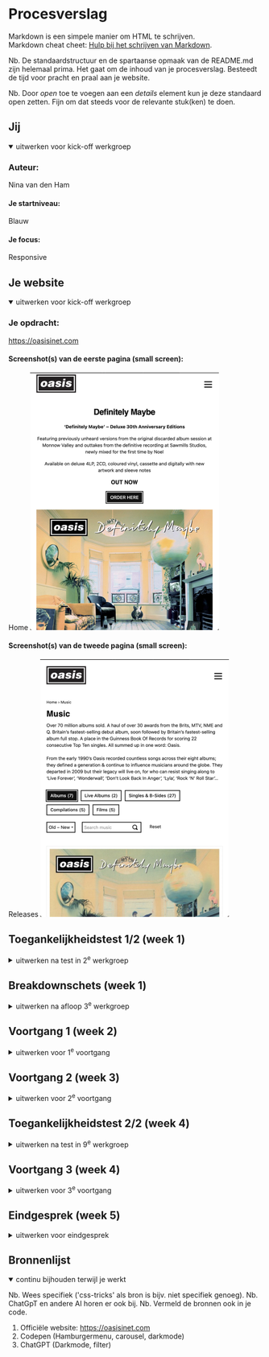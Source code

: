 # Procesverslag
Markdown is een simpele manier om HTML te schrijven.  
Markdown cheat cheet: [Hulp bij het schrijven van Markdown](https://github.com/adam-p/markdown-here/wiki/Markdown-Cheatsheet).

Nb. De standaardstructuur en de spartaanse opmaak van de README.md zijn helemaal prima. Het gaat om de inhoud van je procesverslag. Besteedt de tijd voor pracht en praal aan je website.

Nb. Door *open* toe te voegen aan een *details* element kun je deze standaard open zetten. Fijn om dat steeds voor de relevante stuk(ken) te doen.





## Jij

<details open>
  <summary>uitwerken voor kick-off werkgroep</summary>

  ### Auteur:
  Nina van den Ham

  #### Je startniveau:
  Blauw

  #### Je focus:
  Responsive
 
</details>





## Je website

<details open>
  <summary>uitwerken voor kick-off werkgroep</summary>

  ### Je opdracht:
  https://oasisinet.com

  #### Screenshot(s) van de eerste pagina (small screen): 
  Home 
  <img src="readme-images/oasis_home.png" width="375px" alt="Home pagina van de website van Oasis">

  #### Screenshot(s) van de tweede pagina (small screen):
  Releases
  <img src="readme-images/oasis_releases.png" width="375px" alt="Overzicht pagina met de releases van Oasis">
 
</details>



## Toegankelijkheidstest 1/2 (week 1)

<details>
  <summary>uitwerken na test in 2<sup>e</sup> werkgroep</summary>

  ### Bevindingen
  Lijst met je bevindingen die in de test naar voren kwamen:
  •In de code wordt geen duidelijke toelichting gegeven over/bij verschillende links en forms.
  •Er zijn geen tekst alternatieve of alt descripties bij afbeeldingen.
  •Heading levels worden geskipt, er wordt wel netjes gestart met h1 en h2, maar daarna gaat het direct naar h4.
  •Videos bevatten geen ondertiteling.

</details>



## Breakdownschets (week 1)

<details>
  <summary>uitwerken na afloop 3<sup>e</sup> werkgroep</summary>

  ### de hele pagina: 
  <img src="readme-images/FED_breakdownschets.jpg" width="375px" alt="breakdown van de hele pagina">

  ### dynamisch deel (bijv menu): 
  <img src="readme-images/dummy-plaatje.jpg" width="375px" alt="breakdown van een dynamisch deel">


</details>





## Voortgang 1 (week 2)

<details>
  <summary>uitwerken voor 1<sup>e</sup> voortgang</summary>

  ### Stand van zaken
  Bij het maken van de breakdownschets en dus ook bij de html vind ik het soms lastig te zeggen waar bepaalde sections beginnen en/of eindigen. Ook vind ik het lastig te stellen wanneer er gebruik gemaakt moet worden van paragrafen in plaats van headers.
  <img src="readme-images/screenshot1.png" width="375px" alt="Eerste voortgang html-code">
  Moet/kan de titel van een menubalk in een lijnstructuur?
  <img src="readme-images/screenshot2.png" width="375px" alt="Voortgang html-code">


  ### Agenda voor meeting
  samen met je groepje opstellen

  | Nina           |  Sem               | Sam          | Bronger          |
  | ---            | ---                | ---          | ---              |
  | Onduidelijkheid over start en eind van sections.<br>
  Wanneer headings of paragrafen. <br>
  Opzet lijnstructuur. | en dit             | en ik dit    | en dan ik dat    |
  |  | dit als er tijd is | nog een punt | dit wil ik zeker |
  |  | ...                | ...          | ...              |


  ### Verslag van meeting
  - Correctie van de navigatie.
  - Aria-label (tekst wordt voorgelezen, maar zie je niet.)
  - Ally (website over toegankelijkheid)
  - ...

</details>





## Voortgang 2 (week 3)

<details>
  <summary>uitwerken voor 2<sup>e</sup> voortgang</summary>

  ### Stand van zaken
  Ik vind het nog lastig om te beginnen met de css, maar het is me wel gelukt om de eerste basis van mijn hamburgermenu te maken.


  ### Agenda voor meeting
  samen met je groepje opstellen

  | student 1      | student 2          | student 3    | student 4        |
  | ---            | ---                | ---          | ---              |
  | dit bespreken  | en dit             | en ik dit    | en dan ik dat    |
  | en dat ook nog | dit als er tijd is | nog een punt | dit wil ik zeker |
  | ...            | ...                | ...          | ...              |


  ### Verslag van meeting
  hier na afloop snel de uitkomsten van de meeting vastleggen

  - Maak goed gebruik van comments.
  - punt 2
  - nog een punt
- ...

</details>





## Toegankelijkheidstest 2/2 (week 4)

<details>
  <summary>uitwerken na test in 9<sup>e</sup> werkgroep</summary>

  ### Bevindingen
  Lijst met je bevindingen die in de test naar voren kwamen (geef ook aan wat er verbeterd is):
  Uit de toegankelijkheidstest van mijn website is gebleken dat de basislay-out goed is dankzij het gebruik van headings op de juiste plekken en in de correcte volgorde. Daarnaast is er op mijn site zorgvuldig omgegaan met alternatieve teksten (alts) voor afbeeldingen, wat een verbetering is ten opzichte van de officiële website waar dit ontbreekt. Een tekortkoming die ik helaas deel met de officiële site is het ontbreken van ondertiteling bij video’s, terwijl dit wel vereist is. Verder werkt de zoomfunctie op mijn website goed, maar veroorzaakt deze bij gebruik de verschuiving van enkele elementen, wat niet wenselijk is. Hoewel mijn website aan de toegankelijkheidseisen voldoet, zijn er enkele aspecten van de lay-out die hieronder lijden.

</details>





## Voortgang 3 (week 4)

<details>
  <summary>uitwerken voor 3<sup>e</sup> voortgang</summary>

  ### Stand van zaken
  Het is gelukt om de eerste css te schrijven, merk wel dat ik het soms lastig vind om de correcte selectoren te vinden, zo duurde het bijvoorbeeld even voordat ik de carousel eindelijk goed aansprak. Na redelijk wat css code te hebben geschreven, merk ik weer hoe lastig ik het vind om er een beetje orde over te houden, hier komen ook de comments bij ter sprake, ik moet hier goed op letten, voordat het een enorme chaos wordt en ik zelf ook niet meer weet wat alles is.


  ### Agenda voor meeting
  samen met je groepje opstellen

  | Nina      | student 2          | student 3    | student 4        |
  | ---            | ---                | ---          | ---              |
  | De html code in de footer wordt aangesproken door de eerder geschreven css, hoe moet ik hiermee werken? | en dit             | en ik dit    | en dan ik dat    |
  |  | dit als er tijd is | nog een punt | dit wil ik zeker |
  | ...            | ...                | ...          | ...              |


  ### Verslag van meeting
  hier na afloop snel de uitkomsten van de meeting vastleggen

  - Om het juiste gedeelte van de code aan te spreken, moet je specifiek aangeven in de css om welke gedeelte van de code het gaat. (header, main, footer)
  - De search in de navigatie is een button, het brengt je niet naar een andere pagina en is dus geen link (a).
  - nog een punt
  - ...

</details>





## Eindgesprek (week 5)

<details>
  <summary>uitwerken voor eindgesprek</summary>

  ### Je uitkomst - karakteristiek screenshots:
  <img src="readme-images/Homepage_telefoon.png" width="375px" alt="Homepage telefoonscherm">

  <img src="readme-images/Homepage_laptop.png" width="375px" alt="Homepage laptop scherm">

  <img src="readme-images/Releases_telefoon.png" width="375px" alt="Releases telefoonscherm">

  <img src="readme-images/Releases_laptop.png" width="375px" alt="Releases laptop scherm">


  ### Dit ging goed/Heb ik geleerd: 
  Ik ben erg trots op het hamburgermenu. Het heeft me laten zien dat, hoe moeilijk de oefening ook lijkt, het toch mogelijk is om het zelf toe te passen.

  <img src="readme-images/menu1.png" width="375px" alt="top">
  <img src="readme-images/menu2.png" width="375px" alt="top">

  Het maken van de carousel was lastig. Ik liep lange tijd tegen het probleem aan van de verkeerde selectoren, maar het is uiteindelijk gelukt en heeft me geholpen om er wat meer inzicht in te krijgen.

  <img src="readme-images/carousel_top.png" width="375px" alt="top">


  Ik had moeite met het toevoegen van de zoekknop; deze verscheen niet in beeld. Na goed te kijken, ontdekte ik dat de knop samen met het hamburgermenu-icoontje van het scherm werd geduwd wanneer het scherm werd vergroot. Door een extra klasse toe te voegen aan de zoekknop, heb ik dit probleem kunnen oplossen.

  <img src="readme-images/searchbutton1.png" width="375px" alt="top">
  <img src="readme-images/searchbutton2.png" width="375px" alt="top">

  Het lukte maar niet om de knoppen te laten werken op een groter schermformaat, totdat ik ontdekte dat de flex-container van het hamburgermenu ervoor zat. Door de z-index van de knoppen aan te passen, werden ze weer klikbaar.

  <img src="readme-images/buttons_zindex.png" width="375px" alt="top">


  ### Dit was lastig/Is niet gelukt:
   Het is gelukt om de website responsive te maken, maar het was een uitdaging en de overgangen naar verschillende schermgroottes verlopen op sommige punten nog niet helemaal soepel. Zo had ik bijvoorbeeld veel moeite met het responsive maken van het footermenu en het plaatsen van het menu in twee kolommen naast elkaar. Na veel inspanning is het gelukt, maar sommige details ontbreken nog of komen niet helemaal overeen met het origineel. 

  <img src="readme-images/footermenu.png" width="375px" alt="bummer">

  Op de releasepagina heb ik een muziekfilter- en selectiefunctie toegevoegd, maar het lukte lange tijd niet om deze goed werkend te krijgen; alle items bleven zichtbaar in plaats van te filteren. Na wat geknutsel met de code ontdekte ik dat het wel werkt wanneer ik de display-instelling van flex uitschakel. Dat was een stap vooruit, maar nu blijven de items in één rij onder elkaar staan, in plaats van netjes verdeeld in drie kolommen naast elkaar.
  
  <img src="readme-images/filternoflex.png" width="375px" alt="bummer">
  <img src="readme-images/filterflex.png" width="375px" alt="bummer">


  ### Wijzigingen herkansing:

  Voor de herkansing heb ik me extra gericht op de responsiviteit van de website. Dit heb ik gedaan door extra gebruik te maken van *display: flex* binnen de verschillende media queries en door meer variatie aan te brengen in de grootte van de content. Daarnaast heb ik ook verschillende fouten in de code opgelost.

  <img src="homepagina2.0.png" width="375px" alt="top">

  Tijdens het werken aan de herkansing stuitte ik op een probleem waarbij de tekst op de verschillende pagina's op een onverklaarbare manier van elkaar verschilde. In eerste instantie probeerde ik om het probleem heen te werken, maar op het laatste moment vond ik dit toch te storend. Toen herinnerde ik me dat de originele versie van de ingeleverde website dit probleem niet had. Gelukkig had ik hier nog toegang toe, dus besloot ik opnieuw vanaf dat punt te beginnen. Dit betekende dubbel werk, maar het heeft uiteindelijk geholpen om het probleem met de inconsistenties in lettergrootte op te lossen!

  <img src="fontverschil1.png" width="375px" alt="bummer">
  
  <img src="fontverschil2.png" width="375px" alt="bummer">







</details>





## Bronnenlijst

<details open>
  <summary>continu bijhouden terwijl je werkt</summary>

  Nb. Wees specifiek ('css-tricks' als bron is bijv. niet specifiek genoeg). 
  Nb. ChatGpT en andere AI horen er ook bij.
  Nb. Vermeld de bronnen ook in je code.

  1. Officiële website: https://oasisinet.com
  2. Codepen (Hamburgermenu, carousel, darkmode)
  3. ChatGPT (Darkmode, filter)

</details>